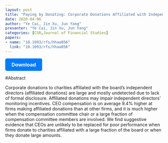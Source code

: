 ```yaml
---
layout: post
title: "Paying by Donating: Corporate Donations Affiliated with Independent Directors "
date: 2020-04-06
author: "Ye Cai, Jin Xu, Jun Yang"
presenter: "Ye Cai, Jin Xu, Jun Yang"
categories: [CSR,Journal of Financial Studies]
papers:
- name: "10.1093/rfs/hhaa056"
  link: "10.1093/rfs/hhaa056"
---
```


<p>
  <a href='https:/pdf" src="//sci-hub.se/downloads/2020-05-25/06/10.1093@rfs@hhaa056.pdf' class='button'>
    Download
  </a>
</p>

<style>
  .button {
    display: inline-block;
    padding: 10px 20px;
    background-color: #007bff;
    color: #fff;
    text-decoration: none;
    border-radius: 5px;
    font-size: 16px;
    font-weight: bold;
  }
</style>

#Abstract
<p>Corporate donations to charities affiliated with the board’s independent directors (affiliated donations) are large and mostly undetected due to lack of formal disclosure. Affiliated donations may impair independent directors’ monitoring incentives. CEO compensation is on average 9.4% higher at firms making affiliated donations than at other firms, and it is much higher when the compensation committee chair or a large fraction of compensation committee members are involved. We find suggestive evidence that CEOs are unlikely to be replaced for poor performance when firms donate to charities affiliated with a large fraction of the board or when they donate large amounts.</p>
